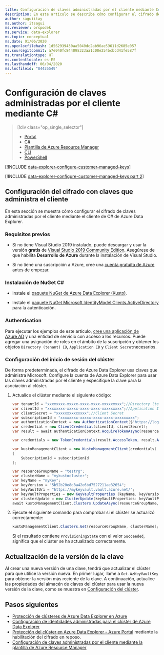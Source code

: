 ```yaml
---
title: Configuración de claves administradas por el cliente mediante C#
description: En este artículo se describe cómo configurar el cifrado de claves administradas por el cliente en sus datos en Azure Data Explorer.
author: saguiitay
ms.author: itsagui
ms.reviewer: orspodek
ms.service: data-explorer
ms.topic: conceptual
ms.date: 01/06/2020
ms.openlocfilehash: 1d562939430aa5040dc2ab96ae59611d2685e057
ms.sourcegitcommit: a7e040fc844098323aa1c00e254bcbcd41fe587f
ms.translationtype: HT
ms.contentlocale: es-ES
ms.lasthandoff: 06/04/2020
ms.locfileid: "84426549"
---
```

# <a name="configure-customer-managed-keys-using-c"></a>Configuración de claves administradas por el cliente mediante C#

> [!div class="op_single_selector"]
> * [Portal](customer-managed-keys-portal.md)
> * [C#](customer-managed-keys-csharp.md)
> * [Plantilla de Azure Resource Manager](customer-managed-keys-resource-manager.md)
> * [CLI](customer-managed-keys-cli.md)
> * [PowerShell](customer-managed-keys-powershell.md)

[!INCLUDE [data-explorer-configure-customer-managed-keys](includes/data-explorer-configure-customer-managed-keys.md)]

[!INCLUDE [data-explorer-configure-customer-managed-keys part 2](includes/data-explorer-configure-customer-managed-keys-b.md)]

## <a name="configure-encryption-with-customer-managed-keys"></a>Configuración del cifrado con claves que administra el cliente

En esta sección se muestra cómo configurar el cifrado de claves administradas por el cliente mediante el cliente de C# de Azure Data Explorer. 

### <a name="prerequisites"></a>Requisitos previos

* Si no tiene Visual Studio 2019 instalado, puede descargar y usar la versión **gratis** de [Visual Studio 2019 Community Edition](https://www.visualstudio.com/downloads/). Asegúrese de que habilita **Desarrollo de Azure** durante la instalación de Visual Studio.

* Si no tiene una suscripción a Azure, cree una [cuenta gratuita de Azure](https://azure.microsoft.com/free/) antes de empezar.

### <a name="install-c-nuget"></a>Instalación de NuGet C#

* Instale el [paquete NuGet de Azure Data Explorer (Kusto)](https://www.nuget.org/packages/Microsoft.Azure.Management.Kusto/).

* Instale el [paquete NuGet Microsoft.IdentityModel.Clients.ActiveDirectory](https://www.nuget.org/packages/Microsoft.IdentityModel.Clients.ActiveDirectory/) para la autenticación.

### <a name="authentication"></a>Authentication

Para ejecutar los ejemplos de este artículo, [cree una aplicación de Azure AD](/azure/active-directory/develop/howto-create-service-principal-portal) y una entidad de servicio con acceso a los recursos. Puede agregar una asignación de roles en el ámbito de la suscripción y obtener los objetos `Directory (tenant) ID`, `Application ID` y `Client Secret`necesarios.

### <a name="configure-cluster"></a>Configuración del inicio de sesión del clúster

De forma predeterminada, el cifrado de Azure Data Explorer usa claves que administra Microsoft. Configure la cuenta de Azure Data Explorer para usar las claves administradas por el cliente y especifique la clave para la asociación al clúster.

1. Actualice el clúster mediante el siguiente código:

    ```csharp
    var tenantId = "xxxxxxxx-xxxxx-xxxx-xxxx-xxxxxxxxx";//Directory (tenant) ID
    var clientId = "xxxxxxxx-xxxxx-xxxx-xxxx-xxxxxxxxx";//Application ID
    var clientSecret = "xxxxxxxxxxxxxx";//Client Secret
    var subscriptionId = "xxxxxxxx-xxxxx-xxxx-xxxx-xxxxxxxxx";
    var authenticationContext = new AuthenticationContext($"https://login.windows.net/{tenantId}");
    var credential = new ClientCredential(clientId, clientSecret);
    var result = await authenticationContext.AcquireTokenAsync(resource: "https://management.core.windows.net/", clientCredential: credential);

    var credentials = new TokenCredentials(result.AccessToken, result.AccessTokenType);

    var kustoManagementClient = new KustoManagementClient(credentials)
    {
        SubscriptionId = subscriptionId
    };

    var resourceGroupName = "testrg";
    var clusterName = "mykustocluster";
    var keyName = "myKey";
    var keyVersion = "5b52b20e8d8a42e6bd7527211ae32654";
    var keyVaultUri = "https://mykeyvault.vault.azure.net/";
    var keyVaultProperties = new KeyVaultProperties (keyName, keyVersion, keyVaultUri);
    var clusterUpdate = new ClusterUpdate(keyVaultProperties: keyVaultProperties);
    await kustoManagementClient.Clusters.UpdateAsync(resourceGroupName, clusterName, clusterUpdate);
    ```

1. Ejecute el siguiente comando para comprobar si el clúster se actualizó correctamente:

    ```csharp
    kustoManagementClient.Clusters.Get(resourceGroupName, clusterName);
    ```

    Si el resultado contiene `ProvisioningState` con el valor `Succeeded`, significa que el clúster se ha actualizado correctamente.

## <a name="update-the-key-version"></a>Actualización de la versión de la clave

Al crear una nueva versión de una clave, tendrá que actualizar el clúster para que utilice la versión nueva. En primer lugar, llame a `Get-AzKeyVaultKey` para obtener la versión más reciente de la clave. A continuación, actualice las propiedades del almacén de claves del clúster para usar la nueva versión de la clave, como se muestra en [Configuración del clúster](#configure-cluster).

## <a name="next-steps"></a>Pasos siguientes

* [Protección de clústeres de Azure Data Explorer en Azure](security.md)
* [Configuración de identidades administradas para el clúster de Azure Data Explorer](managed-identities.md)
* [Protección del clúster en Azure Data Explorer - Azure Portal](manage-cluster-security.md) mediante la habilitación del cifrado en reposo.
* [Configuración de claves administradas por el cliente mediante la plantilla de Azure Resource Manager](customer-managed-keys-resource-manager.md)



